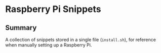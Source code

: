 # Raspberry Pi Snippets

## Summary

A collection of snippets stored in a single file (`install.sh`), for reference when manually setting up a Raspberry Pi.